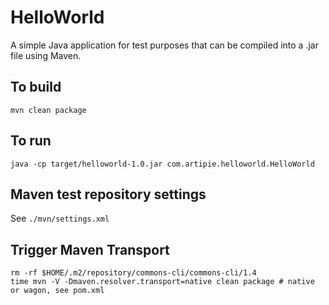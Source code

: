 HelloWorld
==========

A simple Java application for test purposes that can be compiled into a .jar file using Maven.

To build
--------
    mvn clean package

To run
--------
    java -cp target/helloworld-1.0.jar com.artipie.helloworld.HelloWorld

Maven test repository settings
--------
See `./mvn/settings.xml`

Trigger Maven Transport
--------
    rm -rf $HOME/.m2/repository/commons-cli/commons-cli/1.4
    time mvn -V -Dmaven.resolver.transport=native clean package # native or wagon, see pom.xml

